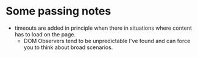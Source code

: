 # Some passing notes

- timeouts are added in principle when there in situations where content has to load on the page.
  - DOM Observers tend to be unpredictable I've found and can force you to think about broad scenarios.
